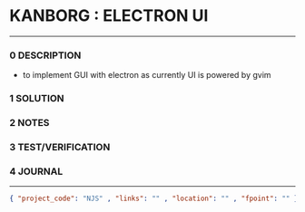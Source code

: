 # KANBORG : ELECTRON UI
--------------------------------
### 0 DESCRIPTION
- to implement GUI with electron as currently UI is powered by gvim

### 1 SOLUTION


### 2 NOTES


### 3 TEST/VERIFICATION


### 4 JOURNAL



--------------------------------
```json
{ "project_code": "NJS" , "links": "" , "location": "" , "fpoint": "" }
```
